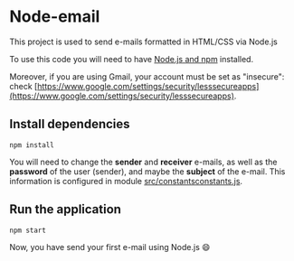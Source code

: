# Node-email

This project is used to send e-mails formatted in HTML/CSS via Node.js

To use this code you will need to have [Node.js and npm](https://nodejs.org/en/download/) installed.

Moreover, if you are using Gmail, your account must be set as "insecure": check [https://www.google.com/settings/security/lesssecureapps](https://www.google.com/settings/security/lesssecureapps).

## Install dependencies

```
npm install
```

You will need to change the **sender** and **receiver** e-mails, as well as the **password** of the user (sender), and maybe the **subject** of the e-mail. This information is configured in module [src/constantsconstants.js](https://github.com/7Rocky/node-email/tree/master/src/constants/constants.js).

## Run the application

```
npm start
```

Now, you have send your first e-mail using Node.js :smile:
